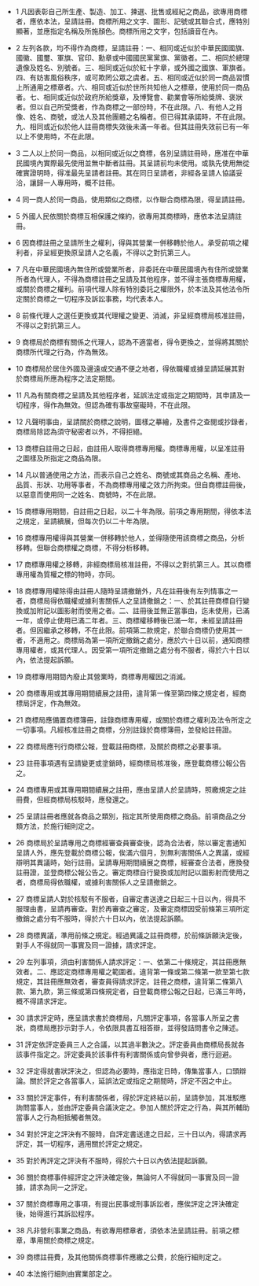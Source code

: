 * 1 凡因表彰自己所生產、製造、加工、揀選、批售或經紀之商品，欲專用商標者，應依本法，呈請註冊。商標所用之文字、圖形、記號或其聯合式，應特別顯著，並應指定名稱及所施顏色。商標所用之文字，包括讀音在內。

* 2 左列各款，均不得作為商標，呈請註冊：一、相同或近似於中華民國國旗、國徽、國璽、軍旗、官印、勳章或中國國民黨黨旗、黨徽者。二、相同於總理遺像及姓名、別號者。三、相同或近似於紅十字章，或外國之國旗、軍旗者。四、有妨害風俗秩序，或可欺罔公眾之虞者。五、相同或近似於同一商品習慣上所通用之標章者。六、相同或近似於世所共知他人之標章，使用於同一商品者。七、相同或近似於政府所給獎章，及博覽會、勸業會等所給獎牌、褒狀者。但以自己所受獎者，作為商標之一部份時，不在此限。八、有他人之肖像、姓名、商號，或法人及其他團體之名稱者。但已得其承諾時，不在此限。九、相同或近似於他人註冊商標失效後未滿一年者。但其註冊失效前已有一年以上不使用時，不在此限。

* 3 二人以上於同一商品，以相同或近似之商標，各別呈請註冊時，應准在中華民國境內實際最先使用並無中斷者註冊。其呈請前均未使用。或孰先使用無從確實證明時，得准最先呈請者註冊。其在同日呈請者，非經各呈請人協議妥洽，讓歸一人專用時，概不註冊。

* 4 同一商人於同一商品，使用類似之商標，以作聯合商標為限，得呈請註冊。

* 5 外國人民依關於商標互相保護之條約，欲專用其商標時，應依本法呈請註冊。

* 6 因商標註冊之呈請所生之權利，得與其營業一併移轉於他人。承受前項之權利者，非呈經更換原呈請人之名義，不得以之對抗第三人。

* 7 凡在中華民國境內無住所或營業所者，非委託在中華民國境內有住所或營業所者為代理人，不得為商標註冊之呈請及其他程序，並不得主張商標專用權，或關於商標之權利。前項代理人除有特別委託之權限外，於本法及其他法令所定關於商標之一切程序及訴訟事務，均代表本人。

* 8 前條代理人之選任更換或其代理權之變更、消滅，非呈經商標局核准註冊，不得以之對抗第三人。

* 9 商標局於商標有關係之代理人，認為不適當者，得令更換之，並得將其關於商標所代理之行為，作為無效。

* 10 商標局於居住外國及邊遠或交通不便之地者，得依職權或據呈請延展其對於商標局所應為程序之法定期間。

* 11 凡為有關商標之呈請及其他程序者，延誤法定或指定之期間時，其申請及一切程序，得作為無效。但認為確有事故窒礙時，不在此限。

* 12 凡聲明事由，呈請關於商標之說明，圖樣之摹繪，及書件之查閱或抄錄者，商標局除認為須守秘密者以外，不得拒絕。

* 13 商標自註冊之日起，由註冊人取得商標專用權。商標專用權，以呈准註冊之圖樣及所指定之商品為限。

* 14 凡以普通使用之方法，而表示自己之姓名、商號或其商品之名稱、產地、品質、形狀、功用等事者，不為商標專用權之效力所拘束。但自商標註冊後，以惡意而使用同一之姓名、商號時，不在此限。

* 15 商標專用期間，自註冊之日起，以二十年為限。前項之專用期間，得依本法之規定，呈請續展，但每次仍以二十年為限。

* 16 商標專用權得與其營業一併移轉於他人，並得隨使用該商標之商品，分析移轉。但聯合商標權之商標，不得分析移轉。

* 17 商標專用權之移轉，非經商標局核准註冊，不得以之對抗第三人。其以商標專用權為質權之標的物時，亦同。

* 18 商標專用權除得由註冊人隨時呈請撤銷外，凡在註冊後有左列情事之一者，商標局得依職權或據利害關係人之呈請撤銷之：一、於其註冊商標自行變換或加附記以圖影射而使用之者。二、註冊後並無正當事由，迄未使用，已滿一年，或停止使用已滿二年者。三、商標權移轉後已滿一年，未經呈請註冊者。但因繼承之移轉，不在此限。前項第二款規定，於聯合商標仍使用其一者，不適用之。商標局為第一項所定撤銷之處分，應於六十日以前，通知商標專用權者，或其代理人。因受第一項所定撤銷之處分有不服者，得於六十日以內，依法提起訴願。

* 19 商標專用期間內廢止其營業時，商標專用權因之消滅。

* 20 商標專用或其專用期間續展之註冊，違背第一條至第四條之規定者，經商標局評定，作為無效。

* 21 商標局應備置商標簿冊，註錄商標專用權，或關於商標之權利及法令所定之一切事項。凡經核准註冊之商標，分別註錄於商標簿冊，並發給註冊證。

* 22 商標局應刊行商標公報，登載註冊商標，及關於商標之必要事項。

* 23 註冊事項遇有呈請變更或塗銷時，經商標局核准後，應登載商標公報公告之。

* 24 商標專用或其專用期間續展之註冊，應由呈請人於呈請時，照繳規定之註冊費，但經商標局核駁時，應發還之。

* 25 呈請註冊者應就各商品之類別，指定其所使用商標之商品。前項商品之分類方法，於施行細則定之。

* 26 商標局於呈請專用之商標經審查員審查後，認為合法者，除以審定書通知呈請人外，應先登載於商標公報，俟滿六個月，別無利害關係人之異議，或經辯明其異議時，始行註冊。呈請專用期間續展之商標，經審查合法者，應換發註冊證，並登商標公報公告之。審定商標自行變換或加附記以圖影射而使用之者，商標局得依職權，或據利害關係人之呈請撤銷之。

* 27 商標呈請人對於核駁有不服者，自審定書送達之日起三十日以內，得具不服理由書，呈請再審查。對於再審查之審定，及審定商標因受前條第三項所定撤銷之處分有不服時，得於六十日以內，依法提起訴願。

* 28 商標異議，準用前條之規定。經過異議之註冊商標，於前條訴願決定後，對手人不得就同一事實及同一證據，請求評定。

* 29 左列事項，須由利害關係人請求評定：一、依第二十條規定，其註冊應無效者。二、應認定商標專用權之範圍者。違背第一條或第二條第一款至第七款規定，其註冊應無效者，審查員得請求評定。註冊之商標，違背第二條第八款、第九款，第三條或第四條規定者，自登載商標公報之日起，已滿三年時，概不得請求評定。

* 30 請求評定時，應呈請求書於商標局，凡關評定事項，各當事人所呈之書狀，商標局應抄示對手人，令依限具書互相答辯，並得發詰問書令之陳述。

* 31 評定依評定委員三人之合議，以其過半數決之。評定委員由商標局長就各該事件指定之。評定委員於該事件有利害關係或向曾參與者，應行迴避。

* 32 評定得就書狀評決之，但認為必要時，應指定日時，傳集當事人，口頭辯論。關於評定之各當事人，延誤法定或指定之期間時，評定不因之中止。

* 33 關於評定事件，有利害關係者，得於評定終結以前，呈請參加，其准駁應詢問當事人，並由評定委員合議決定之。參加人關於評定之行為，與其所輔助當事人之行為相抵觸者無效。

* 34 對於評定之評決有不服時，自評定書送達之日起，三十日以內，得請求再評定，其一切程序，適用關於評定之規定。

* 35 對於再評定之評決有不服時，得於六十日以內依法提起訴願。

* 36 關於商標事件經評定之評決確定後，無論何人不得就同一事實及同一證據，請求為同一之評定。

* 37 關於商標專用之事項，有提出民事或刑事訴訟者，應俟評定之評決確定後，始得進行其訴訟程序。

* 38 凡非營利事業之商品，有欲專用標章者，須依本法呈請註冊。前項之標章，準用關於商標之規定。

* 39 商標註冊費，及其他關係商標事件應繳之公費，於施行細則定之。

* 40 本法施行細則由實業部定之。

